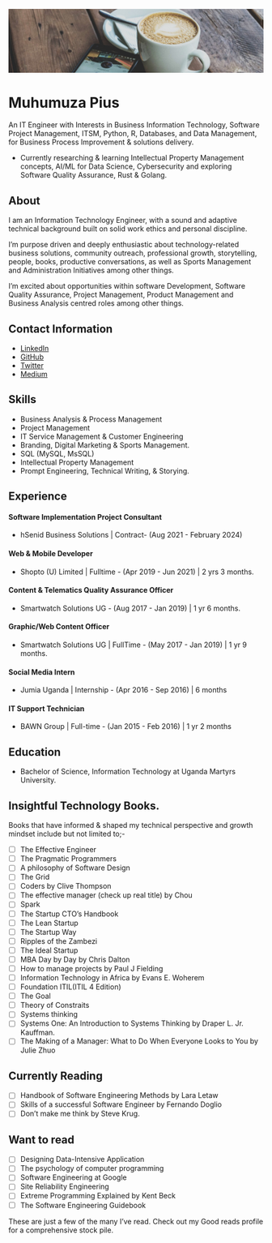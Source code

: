 ![piusnmuhumuza!](.github/piusnmuhumuza-cover.jpg)
# Muhumuza Pius

An IT Engineer with Interests in Business Information Technology, Software Project Management, ITSM, Python, R, Databases, and Data Management, for Business Process Improvement & solutions delivery.
* Currently researching & learning Intellectual Property Management concepts, AI/ML for Data Science, Cybersecurity and exploring Software Quality Assurance, Rust & Golang.

## About
I am an Information Technology Engineer, with a sound and adaptive technical background built on solid work ethics and personal discipline.

I’m purpose driven and deeply enthusiastic about technology-related business solutions, community outreach, professional growth, storytelling, people, books, productive conversations, as well as Sports Management and Administration Initiatives among other things.

I’m excited about opportunities within software Development, Software Quality Assurance, Project Management, Product Management and Business Analysis centred roles among other things. 


## Contact Information

* [LinkedIn](https://www.linkedin.com/in/piusmwilson/)
* [GitHub](https://github.com/piusmwilson)
* [Twitter](https://twitter.com/piusmwilson)
* [Medium](https://piusmwilson.medium.com/)

## Skills

* Business Analysis & Process Management
* Project Management
* IT Service Management & Customer Engineering
* Branding, Digital Marketing & Sports Management.
* SQL (MySQL, MsSQL) 
* Intellectual Property Management
* Prompt Engineering, Technical Writing, & Storying.


## Experience

#### Software Implementation Project Consultant

* hSenid Business Solutions | Contract- (Aug 2021 - February 2024)

#### Web & Mobile Developer

* Shopto (U) Limited | Fulltime - (Apr 2019 - Jun 2021) | 2 yrs 3 months.

#### Content & Telematics Quality Assurance Officer

* Smartwatch Solutions UG - (Aug 2017 - Jan 2019) | 1 yr 6 months.

#### Graphic/Web Content Officer

* Smartwatch Solutions UG | FullTime - (May 2017 - Jan 2019) | 1 yr 9 months.

#### Social Media Intern

* Jumia Uganda | Internship - (Apr 2016 - Sep 2016) | 6 months

#### IT Support Technician

* BAWN Group | Full-time - (Jan 2015 - Feb 2016) | 1 yr 2 months

## Education

* Bachelor of Science, Information Technology at Uganda Martyrs University.

## Insightful Technology Books.
Books that have informed & shaped my technical perspective and growth mindset include but not limited to;-
- [ ] The Effective Engineer 
- [ ] The Pragmatic Programmers
- [ ] A philosophy of Software Design 
- [ ] The Grid
- [ ] Coders by Clive Thompson 
- [ ] The effective manager (check up real title) by Chou
- [ ] Spark
- [ ] The Startup CTO’s Handbook 
- [ ] The Lean Startup 
- [ ] The Startup Way
- [ ] Ripples of the Zambezi
- [ ] The Ideal Startup
- [ ] MBA Day by Day by Chris Dalton
- [ ] How to manage projects by Paul J Fielding 
- [ ] Information Technology in Africa by Evans E. Woherem
- [ ] Foundation ITIL(ITIL 4 Edition)
- [ ] The Goal
- [ ] Theory of Constraits
- [ ] Systems thinking
- [ ] Systems One: An Introduction to Systems Thinking by Draper L. Jr. Kauffman.
- [ ] The Making of a Manager: What to Do When Everyone Looks to You by Julie Zhuo

## Currently Reading
- [ ] Handbook of Software Engineering Methods by Lara Letaw
- [ ] Skills of a successful Software Engineer by Fernando Doglio
- [ ] Don’t make me think by Steve Krug.
## Want to read 
- [ ] Designing Data-Intensive Application 
- [ ] The psychology of computer programming
- [ ] Software Engineering at Google
- [ ] Site Reliability Engineering 
- [ ] Extreme Programming Explained by Kent Beck
- [ ] The Software Engineering Guidebook

These are just a few of the many I’ve read. Check out my Good reads profile for a comprehensive stock pile.
<!--
**piusmwilson/piusmwilson** is a ✨ _special_ ✨ repository because its `README.md` (this file) appears on your GitHub profile.

Here are some ideas to get you started:

- 🔭 I’m currently working on ...
- 🌱 I’m currently learning ...
- 👯 I’m looking to collaborate on ...
- 🤔 I’m looking for help with ...
- 💬 Ask me about ...
- 📫 How to reach me: ...
- ⚡ Fun fact: ...

-->
